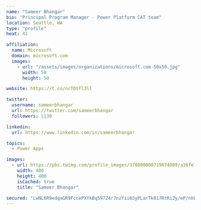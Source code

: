```yaml
---
name: "Sameer Bhangar"
bio: "Principal Program Manager - Power Platform CAT team"
location: Seattle, WA
type: "profile"
heat: 41

affiliation:
  name: Microsoft
  domain: microsoft.com
  images:
    - url: "/assets/images/organizations/microsoft.com-50x50.jpg"
      width: 50
      height: 50

website: https://t.co/nrTQtfl3ll

twitter:
  username: sameerbhangar
  url: https://twitter.com/sameerbhangar
  followers: 1139

linkedin:
  url: https://www.linkedin.com/in/sameerbhangar

topics:
  - Power Apps

images:
  - url: https://pbs.twimg.com/profile_images/378800000719674009/a36fe7ddfab1778b76e5793772e43798_400x400.jpeg
    width: 400
    height: 400
    isCached: true
    title: "Sameer Bhangar"

secured: "LwNL6R9edqaGR9FccePXYkBq597Z4r7nzYii6SyPLarTk017RtRi2y/eP/nhDKics+9TtcjhKKsiCATAwOczbptf5dBKu7UuI81YrJGaZW6wiKu3ciJ3biTt74dcsVEeGhA5ZMoO+GV+1WFnXvEpJiU0InrrYCBIcN1/iWgjG4ubIkMt/dxE0CaQTQoAn2gxypu5sfKsX0niinEKg97Tps2EhXLYJj0/rJ87Ds78gJi5XrFXZ/XecMivRaQ4wQM8GSWZ5vMPkZ1gfG/Ofy3B0mrqjIsI4U91aQqby8GHmh5R9JeErIRHGWl1ipURfOoaIXGQLCShBPuAqeLOEbrPEOY0ijWlLMsnZrB/Uw96s3ucOeUf3DufgApiiloOW6cVzO2f3C/kjhiUNpNLgufq3OIPOK1XXq+uggBjNPfWxGM=;ttltE3q9i8RNcwXZvYeR1g=="
---
```


